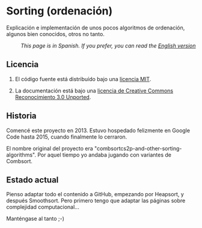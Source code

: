 # Sorting (ordenación)
Explicación e implementación de unos pocos algoritmos de ordenación, algunos bien conocidos, otros no tanto.

<p align="right"><i>This page is in Spanish. If you prefer, you can read the <a href="README.md">English version</a></i></p>

## Licencia

1. El código fuente está distribuído bajo una [licencia MIT](src/LICENSE).

2. La documentación está bajo una [licencia de Creative Commons Reconocimiento 3.0 Unported](doc/LICENSE).

## Historia

Comencé este proyecto en 2013. Estuvo hospedado felizmente en Google Code hasta 2015, cuando finalmente lo cerraron.

El nombre original del proyecto era "combsortcs2p-and-other-sorting-algorithms". Por aquel tiempo yo andaba jugando con variantes de Combsort.

## Estado actual

Pienso adaptar todo el contenido a GitHub, empezando por Heapsort, y después Smoothsort. Pero primero tengo que adaptar las páginas sobre complejidad computacional...

Manténgase al tanto ;-)

